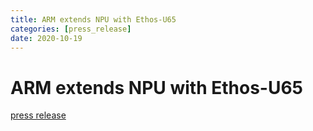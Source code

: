 ```yaml
---
title: ARM extends NPU with Ethos-U65
categories: [press_release]
date: 2020-10-19
---
```


# ARM extends NPU with Ethos-U65

[press release](https://www.arm.com/company/news/2020/10/latest-npu-adds-to-arm-ai-platform-performance)
